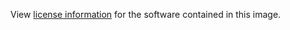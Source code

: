 View [license information](https://github.com/hylang/hy/blob/master/LICENSE)
for the software contained in this image.